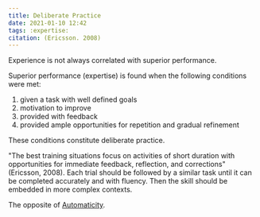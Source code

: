 ```yaml
---
title: Deliberate Practice
date: 2021-01-10 12:42
tags: :expertise:
citation: (Ericsson. 2008)
---
```


Experience is not always correlated with superior performance.

Superior performance (expertise) is found when the following conditions were met:
1. given a task with well defined goals
2. motivation to improve
3. provided with feedback
4. provided ample opportunities for repetition and gradual refinement

These conditions constitute deliberate practice.

"The best training situations focus on activities of short duration with opportunities for immediate feedback, reflection, and corrections" (Ericsson, 2008). Each trial should be followed by a similar task until it can be completed accurately and with fluency. Then the skill should be embedded in more complex contexts.

The opposite of [Automaticity](202101101315.md).
